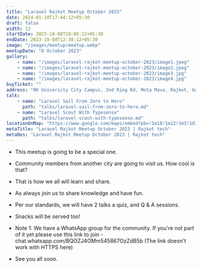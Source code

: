 ```yaml
---
title: "Laravel Rajkot Meetup October 2023"
date: 2024-01-10T17:44:12+05:30
draft: false
width: 12
startDate: 2023-10-08T10:00:12+05:30
endDate: 2023-10-08T12:30:12+05:30
image: "/images/meetup/meetup.webp"
meetupDate: "8 October 2023"
gallery:
    - name: "/images/laravel-rajkot-meetup-october-2023/image1.jpeg"
    - name: "/images/laravel-rajkot-meetup-october-2023/image2.jpeg"
    - name: "/images/laravel-rajkot-meetup-october-2023/image3.jpg"
    - name: "/images/laravel-rajkot-meetup-october-2023/image4.jpg"
buyTicket: ""
address: "RK University City Campus, 2nd Ring Rd, Mota Mava, Rajkot, Gujarat 360005, India"
talk: 
    - name: "Laravel Sail From Zero to Hero"
      path: "talks/laravel-sail-from-zero-to-hero.md"
    - name: "Laravel Scout With Typesense"
      path: "talks/laravel-scout-with-typesense.md"
locationOnMap: "https://www.google.com/maps/embed?pb=!1m18!1m12!1m3!1d3692.4238969546304!2d70.75028447511475!3d22.261926944285523!2m3!1f0!2f0!3f0!3m2!1i1024!2i768!4f13.1!3m3!1m2!1s0x3959cbaf9787c173%3A0x8f107a3a70a8ad61!2sRK%20University%20City%20Campus!5e0!3m2!1sen!2sin!4v1704881177360!5m2!1sen!2sin"  
metaTitle: "Laravel Rajkot Meetup October 2023 | Rajkot tech"
metaDes: "Laravel Rajkot Meetup October 2023 | Rajkot tech"
---
```


- This meetup is going to be a special one.

- Community members from another city are going to visit us. How cool is that?

- That is how we all will learn and share.

- As always join us to share knowledge and have fun.

- Per our standards, we will have 2 talks a quiz, and Q & A sessions.

- Snacks will be served too!

- Note 1: We have a WhatsApp group for the community. If you're not part of it yet please use this link to join - chat.whatsapp.com/BQOZJ4OMm545867OzZdB5b (The link doesn't work with HTTPS here)

- See you all soon.


